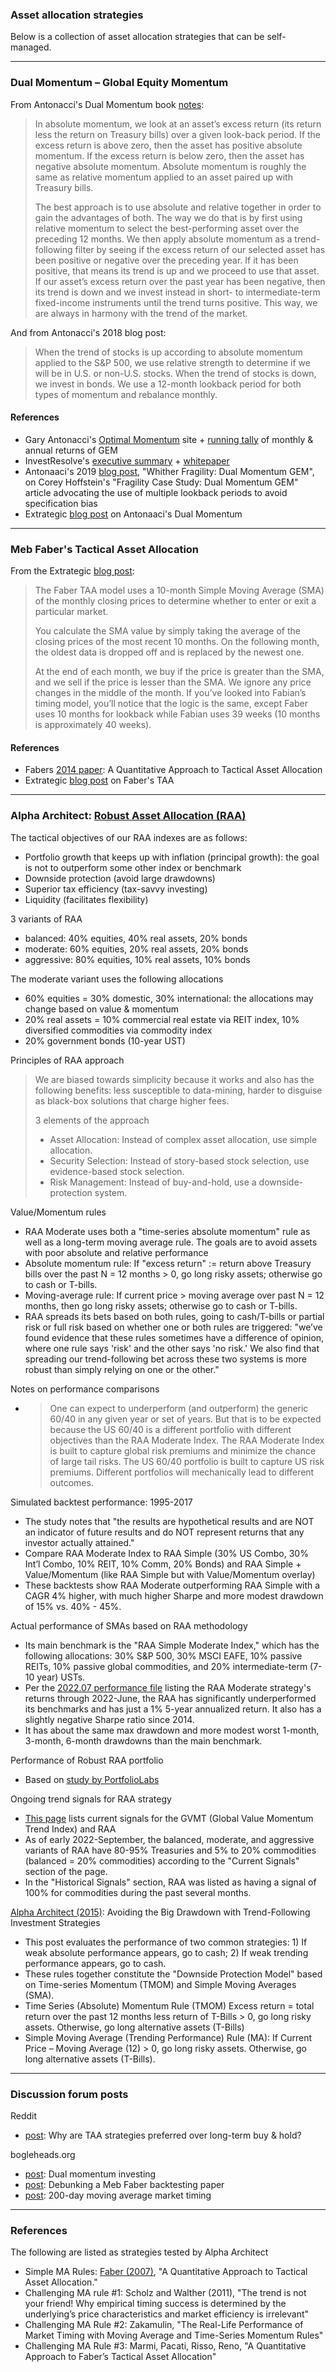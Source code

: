 ### Asset allocation strategies

Below is a collection of asset allocation strategies that can be self-managed.

---

### Dual Momentum – Global Equity Momentum

From Antonacci's Dual Momentum book [notes](https://read.amazon.com/kp/notebook?ref_=k4w_ms_notebook):

> In absolute momentum, we look at an asset’s excess return (its return less the return on Treasury bills) over a given look-back period. If the excess return is above zero, then the asset has positive absolute momentum. If the excess return is below zero, then the asset has negative absolute momentum. Absolute momentum is roughly the same as relative momentum applied to an asset paired up with Treasury bills.
>
> The best approach is to use absolute and relative together in order to gain the advantages of both. The way we do that is by first using relative momentum to select the best-performing asset over the preceding 12 months. We then apply absolute momentum as a trend-following filter by seeing if the excess return of our selected asset has been positive or negative over the preceding year. If it has been positive, that means its trend is up and we proceed to use that asset. If our asset’s excess return over the past year has been negative, then its trend is down and we invest instead in short- to intermediate-term fixed-income instruments until the trend turns positive. This way, we are always in harmony with the trend of the market.

And from Antonacci's 2018 blog post:

> When the trend of stocks is up according to absolute momentum applied to the S&P 500, we use relative strength to determine if we will be in U.S. or non-U.S. stocks. When the trend of stocks is down, we invest in bonds. We use a 12-month lookback period for both types of momentum and rebalance monthly.

#### References
- Gary Antonacci's [Optimal Momentum](https://www.optimalmomentum.com/faq/) site + [running tally](https://www.optimalmomentum.com/global-equities-momentum/) of monthly & annual returns of GEM
- InvestResolve's [executive summary](https://investresolve.com/global-equity-momentum-executive-summary/) + [whitepaper](https://investresolve.com/global-equity-momentum-a-craftsmans-perspective-lp/)
- Antonaaci's 2019 [blog post](https://dualmomentum.net/2019/01/17/whither-fragility-dual-momentum-gem/), "Whither Fragility: Dual Momentum GEM", on Corey Hoffstein's "Fragility Case Study: Dual Momentum GEM" article advocating the use of multiple lookback periods to avoid specification bias 
- Extrategic [blog post](https://extradash.com/en/strategies/models/10/dual-momentum/) on Antonaaci's Dual Momentum

---

### Meb Faber's Tactical Asset Allocation

From the Extrategic [blog post](https://extradash.com/en/strategies/models/5/faber-tactical-asset-allocation/):

> The Faber TAA model uses a 10-month Simple Moving Average (SMA) of the monthly closing prices to determine whether to enter or exit a particular market.
> 
> You calculate the SMA value by simply taking the average of the closing prices of the most recent 10 months. On the following month, the oldest data is dropped off and is replaced by the newest one.
> 
> At the end of each month, we buy if the price is greater than the SMA, and we sell if the price is lesser than the SMA. We ignore any price changes in the middle of the month. If you’ve looked into Fabian’s timing model, you’ll notice that the logic is the same, except Faber uses 10 months for lookback while Fabian uses 39 weeks (10 months is approximately 40 weeks).

#### References
- Fabers [2014 paper](https://papers.ssrn.com/sol3/papers.cfm?abstract_id=962461): A Quantitative Approach to Tactical Asset Allocation
- Extrategic [blog post](https://extradash.com/en/strategies/models/5/faber-tactical-asset-allocation/) on Faber's TAA

---

### Alpha Architect: [Robust Asset Allocation (RAA)](https://alphaarchitect.com/2014/12/the-robust-asset-allocation-raa-index/)

The tactical objectives of our RAA indexes are as follows:
- Portfolio growth that keeps up with inflation (principal growth): the goal is not to outperform some other index or benchmark
- Downside protection (avoid large drawdowns)
- Superior tax efficiency (tax-savvy investing)
- Liquidity (facilitates flexibility)
 
3 variants of RAA
- balanced: 40% equities, 40% real assets, 20% bonds
- moderate: 60% equities, 20% real assets, 20% bonds
- aggressive: 80% equities, 10% real assets, 10% bonds

The moderate variant uses the following allocations
- 60% equities = 30% domestic, 30% international: the allocations may change based on value & momentum
- 20% real assets = 10% commercial real estate via REIT index, 10% diversified commodities via commodity index
- 20% government bonds (10-year UST)

Principles of RAA approach

> We are biased towards simplicity because it works and also has the following benefits: less susceptible to data-mining, harder to disguise as black-box solutions that charge higher fees.
>
> 3 elements of the approach
> - Asset Allocation: Instead of complex asset allocation, use simple allocation.
> - Security Selection: Instead of story-based stock selection, use evidence-based stock selection.
> - Risk Management: Instead of buy-and-hold, use a downside-protection system.

Value/Momentum rules
- RAA Moderate uses both a "time-series absolute momentum" rule as well as a long-term moving average rule. The goals are to avoid assets with poor absolute and relative performance
- Absolute momentum rule: If "excess return" := return above Treasury bills over the past N = 12 months > 0, go long risky assets; otherwise go to cash or T-bills.
- Moving-average rule: If current price > moving average over past N = 12 months, then go long risky assets; otherwise go to cash or T-bills.
- RAA spreads its bets based on both rules, going to cash/T-bills or partial risk or full risk based on whether one or both rules are triggered: "we’ve found evidence that these rules sometimes have a difference of opinion, where one rule says 'risk' and the other says 'no risk.' We also find that spreading our trend-following bet across these two systems is more robust than simply relying on one or the other."

Notes on performance comparisons
- > One can expect to underperform (and outperform) the generic 60/40 in any given year or set of years. But that is to be expected because the US 60/40 is a different portfolio with different objectives than the RAA Moderate Index. The RAA Moderate Index is built to capture global risk premiums and minimize the chance of large tail risks. The US 60/40 portfolio is built to capture US risk premiums. Different portfolios will mechanically lead to different outcomes.

Simulated backtest performance: 1995-2017
- The study notes that "the results are hypothetical results and are NOT an indicator of future results and do NOT represent returns that any investor actually attained."
- Compare RAA Moderate Index to RAA Simple (30% US Combo, 30% Int’l Combo, 10% REIT, 10% Comm, 20% Bonds) and RAA Simple + Value/Momentum (like RAA Simple but with Value/Momentum overlay)
- These backtests show RAA Moderate outperforming RAA Simple with a CAGR 4% higher, with much higher Sharpe and more modest drawdown of 15% vs. 40% - 45%.

Actual performance of SMAs based on RAA methodology
- Its main benchmark is the "RAA Simple Moderate Index," which has the following allocations: 30% S&P 500, 30% MSCI EAFE, 10% passive REITs, 10% passive global commodities, and 20% intermediate-term (7-10 year) USTs.
- Per the [2022.07 performance file](https://alphaarchitect.com/wp-content/uploads/compliance/sma/gips/RAA%20Mod%20RM.pdf) listing the RAA Moderate strategy's returns through 2022-June, the RAA has significantly underperformed its benchmarks and has just a 1% 5-year annualized return. It also has a slightly negative Sharpe ratio since 2014.
- It has about the same max drawdown and more modest worst 1-month, 3-month, 6-month drawdowns than the main benchmark.

Performance of Robust RAA portfolio
- Based on [study by PortfolioLabs](https://portfolioslab.com/portfolio/alpha-architect-robust)

Ongoing trend signals for RAA strategy
- [This page](https://alphaarchitect.com/indexes/trend/#_trendcurrent) lists current signals for the GVMT (Global Value Momentum Trend Index) and RAA
- As of early 2022-September, the balanced, moderate, and aggressive variants of RAA have 80-95% Treasuries and 5% to 20% commodities (balanced = 20% commodities) according to the "Current Signals" section of the page.
- In the "Historical Signals" section, RAA was listed as having a signal of 100% for commodities during the past several months.

[Alpha Architect (2015)](https://alphaarchitect.com/2015/08/avoiding-the-big-drawdown-with-trend-following-investment-strategies/): Avoiding the Big Drawdown with Trend-Following Investment Strategies
- This post evaluates the performance of two common strategies: 1) If weak absolute performance appears, go to cash; 2) If weak trending performance appears, go to cash.
- These rules together constitute the "Downside Protection Model" based on Time-series Momentum (TMOM) and Simple Moving Averages (SMA).
- Time Series (Absolute) Momentum Rule (TMOM) Excess return = total return over the past 12 months less return of T-Bills > 0, go long risky assets. Otherwise, go long alternative assets (T-Bills)
- Simple Moving Average (Trending Performance) Rule (MA): If Current Price – Moving Average (12) > 0, go long risky assets. Otherwise, go long alternative assets (T-Bills).

---

### Discussion forum posts

Reddit
- [post](https://www.reddit.com/r/investing/comments/9u57vp/why_are_taa_strategies_preferred_over_a_long_term/): Why are TAA strategies preferred over long-term buy & hold?

bogleheads.org
- [post](https://www.bogleheads.org/forum/viewtopic.php?t=158297): Dual momentum investing
- [post](https://www.bogleheads.org/forum/viewtopic.php?f=10&t=29844): Debunking a Meb Faber backtesting paper
- [post](https://www.bogleheads.org/forum/viewtopic.php?t=27460): 200-day moving average market timing

---

### References

The following are listed as strategies tested by Alpha Architect
- Simple MA Rules: [Faber (2007)](https://papers.ssrn.com/sol3/papers.cfm?abstract_id=962461), "A Quantitative Approach to Tactical Asset Allocation."
- Challenging MA rule #1: Scholz and Walther (2011), "The trend is not your friend! Why empirical timing success is determined by the underlying’s price characteristics and market efficiency is irrelevant"
- Challenging MA Rule #2: Zakamulin, "The Real-Life Performance of Market Timing with Moving Average and Time-Series Momentum Rules"
- Challenging MA Rule #3: Marmi, Pacati, Risso, Reno, "A Quantitative Approach to Faber’s Tactical Asset Allocation"
